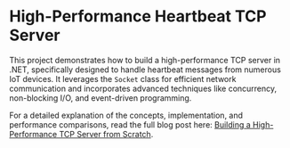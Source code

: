 # High-Performance Heartbeat TCP Server

This project demonstrates how to build a high-performance TCP server in .NET, specifically designed to handle heartbeat messages from numerous IoT devices. It leverages the `Socket` class for efficient network communication and incorporates advanced techniques like concurrency, non-blocking I/O, and event-driven programming.

For a detailed explanation of the concepts, implementation, and performance comparisons, read the full blog post here: [Building a High-Performance TCP Server from Scratch](https://medium.com/@Alikhalili/building-a-high-performance-tcp-server-from-scratch-a8ede35c4cc2).

